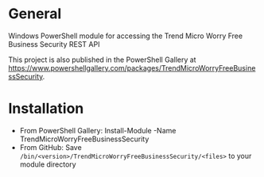 # General
Windows PowerShell module for accessing the Trend Micro Worry Free Business Security REST API

This project is also published in the PowerShell Gallery at https://www.powershellgallery.com/packages/TrendMicroWorryFreeBusinessSecurity.

# Installation
* From PowerShell Gallery: Install-Module -Name TrendMicroWorryFreeBusinessSecurity
* From GitHub: Save `/bin/<version>/TrendMicroWorryFreeBusinessSecurity/<files>` to your module directory